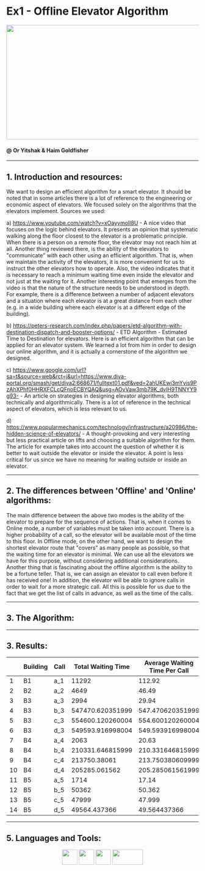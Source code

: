 # Ex1 - Offline Elevator Algorithm

 <code><img height="300" width="600" src="https://38i4h31480aw2fd03t4av02o-wpengine.netdna-ssl.com/wp-content/uploads/2016/07/Smart-Elevators.jpg"/></code>

#### @ Or Yitshak & Haim Goldfisher

---------

## 1. Introduction and resources:
We want to design an efficient algorithm for a smart elevator. It should be noted that in some articles there is a lot of reference to the engineering or economic aspect of elevators. We focused solely on the algorithms that the elevators implement. Sources we used:

a) https://www.youtube.com/watch?v=xOayymoIl8U - A nice video that focuses on the logic behind elevators. It presents an opinion that systematic walking along the floor closest to the elevator is a problematic principle. When there is a person on a remote floor, the elevator may not reach him at all. Another thing reviewed there, is the ability of the elevators to "communicate" with each other using an efficient algorithm. That is, when we maintain the activity of the elevators, it is more convenient for us to instruct the other elevators how to operate. Also, the video indicates that it is necessary to reach a minimum waiting time even inside the elevator and not just at the waiting for it. Another interesting point that emerges from the video is that the nature of the structure needs to be understood in depth. For example, there is a difference between a number of adjacent elevators and a situation where each elevator is at a great distance from each other (e.g. in a wide building where each elevator is at a different edge of the building).

b) https://peters-research.com/index.php/papers/etd-algorithm-with-destination-dispatch-and-booster-options/ - ETD Algorithm - Estimated Time to Destination for elevators. Here is an efficient algorithm that can be applied for an elevator system. We learned a lot from him in order to design our online algorithm, and it is actually a cornerstone of the algorithm we designed.

c) https://www.google.com/url?sa=t&source=web&rct=j&url=https://www.diva-portal.org/smash/get/diva2:668671/fulltext01.pdf&ved=2ahUKEwj3mYyis9PzAhXPhf0HHRXFCLcQFnoECBYQAQ&usg=AOvVaw3mb79K_dvlH9TNNYY9g93- - An article on strategies in designing elevator algorithms, both technically and algorithmically. There is a lot of reference in the technical aspect of elevators, which is less relevant to us.

d) https://www.popularmechanics.com/technology/infrastructure/a20986/the-hidden-science-of-elevators/ - A thought-provoking and very interesting but less practical article on lifts and choosing a suitable algorithm for them. The article for example takes into account the question of whether it is better to wait outside the elevator or inside the elevator. A point is less critical for us since we have no meaning for waiting outside or inside an elevator.

---------

## 2. The differences between 'Offline' and 'Online' algorithms:
The main difference between the above two modes is the ability of the elevator to prepare for the sequence of actions. That is, when it comes to Online mode, a number of variables must be taken into account. There is a higher probability of a call, so the elevator will be available most of the time to this floor.
In Offline mode, on the other hand, we want to design the shortest elevator route that "covers" as many people as possible, so that the waiting time for an elevator is minimal. We can use all the elevators we have for this purpose, without considering additional considerations. Another thing that is fascinating about the offline algorithm is the ability to be a fortune teller. That is, we can assign an elevator to call even before it has received one! In addition, the elevator will be able to ignore calls in order to wait for a more strategic call. All this is possible for us due to the fact that we get the list of calls in advance, as well as the time of the calls.

--------- 

## 3. The Algorithm:

---------

## 3. Results:

|       | Building | Call | Total Waiting Time | Average Waiting Time Per Call | UnCompleted Calls | Certificate |
| ----- | ---------| -----| ------------------ | ----------------------------- | ----------------- | ----------- |
| 1     | B1       | a_1  | 11292              | 112.92                        | 0                 | -273971877  |
| 2     | B2       | a_2  | 4649               | 46.49                         | 0                 | -237904543  |
| 3     | B3       | a_3  | 2994               | 29.94                         | 0                 | -44160852   |
| 4     | B3       | b_3  | 547470.620351999   | 547.470620351999              | 174               | -2001207391 |
| 5     | B3       | c_3  | 554600.120260004   | 554.600120260004              | 132               | -1969794310 |
| 6     | B3       | d_3  | 549593.916998004   | 549.593916998004              | 153               | -1979939333 |
| 7     | B4       | a_4  | 2063               | 20.63                         | 0                 | -54793609   |
| 8     | B4       | b_4  | 210331.646815999   | 210.331646815999              | 17                | -744519961  |
| 9     | B4       | c_4  | 213750.38061       | 213.750380609999              | 2                 | -747533748  |
| 10    | B4       | d_4  | 205285.061562      | 205.285061561999              | 7                 | -762051044  |
| 11    | B5       | a_5  | 1714               | 17.14                         | 0                 | -69599288   |
| 12    | B5       | b_5  | 50362              | 50.362                        | 0                 | -219374659  |
| 13    | B5       | c_5  | 47999              | 47.999                        | 0                 | -250958602  |
| 14    | B5       | d_5  | 49564.437366       | 49.564437366                  | 1                 | -223098839  |

---------

## 5. Languages and Tools:

  <div align="center">
  
  <code><img height="40" src="https://cdn3.iconfinder.com/data/icons/logos-and-brands-adobe/512/267_Python-512.png"/></code>
  <code><img height="40" src="https://pbs.twimg.com/profile_images/1206603239791218688/0AwZ0m6W_400x400.jpg"/></code>
  <code><img height="40" src="https://www.clipartmax.com/png/middle/136-1368231_farmers-markets-json-icon-transparent.png"/></code>
  <code><img height="40" width="80" src="https://user-images.githubusercontent.com/74299934/124384183-c15bd600-dcd8-11eb-8350-d1980f87b8c8.png"/></code>
  
